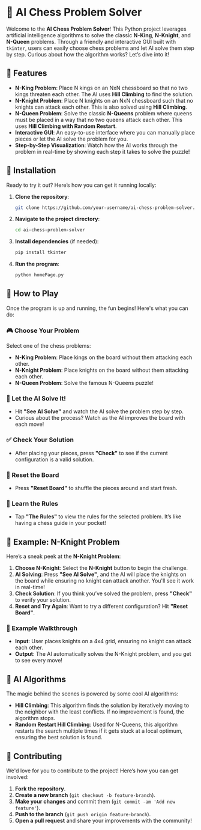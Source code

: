 # 🧩 AI Chess Problem Solver

Welcome to the **AI Chess Problem Solver**! This Python project leverages artificial intelligence algorithms to solve the classic **N-King**, **N-Knight**, and **N-Queen** problems. Through a friendly and interactive GUI built with `tkinter`, users can easily choose chess problems and let AI solve them step by step. Curious about how the algorithm works? Let’s dive into it!

## 🎯 Features

- **N-King Problem**: Place N kings on an NxN chessboard so that no two kings threaten each other. The AI uses **Hill Climbing** to find the solution.
- **N-Knight Problem**: Place N knights on an NxN chessboard such that no knights can attack each other. This is also solved using **Hill Climbing**.
- **N-Queen Problem**: Solve the classic **N-Queens** problem where queens must be placed in a way that no two queens attack each other. This uses **Hill Climbing with Random Restart**.
- **Interactive GUI**: An easy-to-use interface where you can manually place pieces or let the AI solve the problem for you. 
- **Step-by-Step Visualization**: Watch how the AI works through the problem in real-time by showing each step it takes to solve the puzzle!

## 🚀 Installation

Ready to try it out? Here’s how you can get it running locally:

1. **Clone the repository**:
   ```bash
   git clone https://github.com/your-username/ai-chess-problem-solver.git
   ```
2. **Navigate to the project directory**:
   ```bash
   cd ai-chess-problem-solver
   ```
3. **Install dependencies** (if needed):
   ```bash
   pip install tkinter
   ```
4. **Run the program**:
   ```bash
   python homePage.py
   ```

## 🧩 How to Play

Once the program is up and running, the fun begins! Here's what you can do:

### 🎮 Choose Your Problem
Select one of the chess problems:
- **N-King Problem**: Place kings on the board without them attacking each other.
- **N-Knight Problem**: Place knights on the board without them attacking each other.
- **N-Queen Problem**: Solve the famous N-Queens puzzle!

### 🤖 Let the AI Solve It!
- Hit **"See AI Solve"** and watch the AI solve the problem step by step.
- Curious about the process? Watch as the AI improves the board with each move!

### ✅ Check Your Solution
- After placing your pieces, press **"Check"** to see if the current configuration is a valid solution.

### 🔄 Reset the Board
- Press **"Reset Board"** to shuffle the pieces around and start fresh.

### 📜 Learn the Rules
- Tap **"The Rules"** to view the rules for the selected problem. It’s like having a chess guide in your pocket!

## 🧐 Example: N-Knight Problem

Here’s a sneak peek at the **N-Knight Problem**:

1. **Choose N-Knight**: Select the **N-Knight** button to begin the challenge.
2. **AI Solving**: Press **"See AI Solve"**, and the AI will place the knights on the board while ensuring no knight can attack another. You'll see it work in real-time!
3. **Check Solution**: If you think you’ve solved the problem, press **"Check"** to verify your solution.
4. **Reset and Try Again**: Want to try a different configuration? Hit **"Reset Board"**.

### 🎯 Example Walkthrough

- **Input**: User places knights on a 4x4 grid, ensuring no knight can attack each other.
- **Output**: The AI automatically solves the N-Knight problem, and you get to see every move!

## 🧠 AI Algorithms

The magic behind the scenes is powered by some cool AI algorithms:

- **Hill Climbing**: This algorithm finds the solution by iteratively moving to the neighbor with the least conflicts. If no improvement is found, the algorithm stops.
- **Random Restart Hill Climbing**: Used for N-Queens, this algorithm restarts the search multiple times if it gets stuck at a local optimum, ensuring the best solution is found.

## 🤝 Contributing

We'd love for you to contribute to the project! Here’s how you can get involved:

1. **Fork the repository**.
2. **Create a new branch** (`git checkout -b feature-branch`).
3. **Make your changes** and commit them (`git commit -am 'Add new feature'`).
4. **Push to the branch** (`git push origin feature-branch`).
5. **Open a pull request** and share your improvements with the community!

